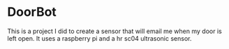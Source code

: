 # DoorBot
This is a project I did to create a sensor that will email me when my door is left open. It uses a raspberry pi and a hr sc04 ultrasonic sensor.
